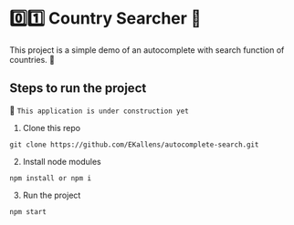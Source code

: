 # 0️⃣1️⃣ Country Searcher 🔎

This project is a simple demo of an autocomplete with search function of countries. 🚀

## Steps to run the project

🚧 `This application is under construction yet`

1. Clone this repo
```
git clone https://github.com/EKallens/autocomplete-search.git
```
2. Install node modules
```
npm install or npm i
```
3. Run the project
```
npm start
```
